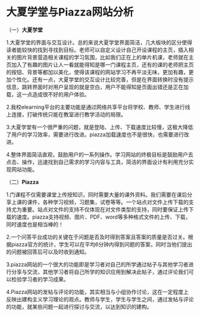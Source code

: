 大夏学堂与Piazza网站分析
=======================

（一）**大夏学堂**

1.大夏学堂的界面与交互设计。总的来说大夏学堂界面简洁，几大板块的区分使得读者能较快的找到寻找到目标。老师可以自定义设计自己开设课程的主页，插入相关的图片背景营造相关课程的学习氛围，比如我们正在上的单片机课，老师就在主页加入了有趣的图片让人一看就能得知是哪一门课程主页，还有的课的老师把主页的按钮、背景等都加以美化，使得该课程的网站学习不再平淡无味，更加有趣，更加个性化。还有一点，大夏学堂的交互设计比较完善，但是在界面转换时没有提示信息，跳转界面时对用户呈现的就是空白，用户不能得知是页面出错还是正在加载，这一点造成很不好的用户体验。

2.我校elearning平台的主要功能是通过网络共享平台将学校、教师、学生进行线上连接，打破传统只能在教室进行教学活动的局限。

3.大夏学堂有一个很严重的问题，就是登陆、上传、下载速度比较慢，这极大降低了用户的学习效率，需要进行改进。piazza加载速度也不是很快，也需要进行改进。

4.整体界面简洁直观，鼓励用户的一系列操作。学习网站的终极目标是鼓励用户去点击、操作，迅速找到自己需求的学习内容与工具，简洁的界面设计有利用充分实现网站功能。

（二）**Piazza**

1.门课程不仅需要课堂上传授知识，同时需要大量的课外资料。我们需要在课后分享上课的课件，各种学习视频，习题集，试卷等等。一个站点对文件上传下载的支持尤为重要。站点对文件的支持不仅体现在对文件类型的支持，同时要保证上传下载的速度。piazza支持视频、图片、PDF、word等多种格式文件的上传、下载，同时速度也是相当棒的！

2.一个问答平台成功的关键在于问题是否及时得到答案且答案的质量是否过关。根据piazza官方的统计，学生可以在平均6分钟内得到问题的答案，同时当他们提出的问题被回答后可以及时收到通知。

3.piazza网站的一个很大的功能即是学习者对自己的所学通过帖子与其他学习者进行分享与交流，其他学习者将自己所学的知识应用到解决此帖子，通过评论我们可以检验学习者的学习成果。

4.Piazza网站的发帖与评论的功能，其实相当与小组协作讨论，这在一定程度上反映出建构主义学习理论的观点。教师与学生，学生与学生之间，通过发帖与评论的功能，就某些问题一起进行探讨与交流，以达到知识的建构。  

